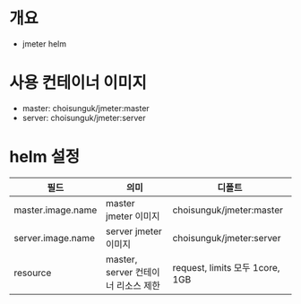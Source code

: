 # 개요
* jmeter helm

# 사용 컨테이너 이미지
* master: choisunguk/jmeter:master
* server: choisunguk/jmeter:server

# helm 설정

| 필드 | 의미 | 디폴트 | 
| ---- | ---- | ------ |
| master.image.name | master jmeter 이미지 | choisunguk/jmeter:master |
| server.image.name | server jmeter 이미지 | choisunguk/jmeter:server |
| resource | master, server 컨테이너 리소스 제한 | request, limits 모두 1core, 1GB |